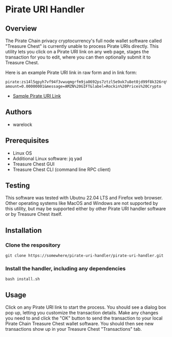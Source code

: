 # Pirate URI Handler

## Overview

The Pirate Chain privacy cryptocurrency's full node wallet software called "Treasure Chest" is currently unable to process Pirate URIs directly. This utility lets you click on a Pirate URI link on any web page, stages the transaction for you to edit, where you can then optionally submit it to Treasure Chest.

Here is an example Pirate URI link in raw form and in link form:

```
pirate:zs14l5qpyh7vf94f3vwuqmgrfm9ja8692ps7ztzl5e9xk7u8et0jd99f8k326rqt2htk42kz4y6q4p?amount=0.00000001&message=AMZN%20GIFT&label=Rockin%20Prices%20Crypto
```

- [Sample Pirate URI Link](pirate:zs14l5qpyh7vf94f3vwuqmgrfm9ja8692ps7ztzl5e9xk7u8et0jd99f8k326rqt2htk42kz4y6q4p?amount=0.00000001&message=AMZN%20GIFT&label=Rockin%20Prices%20Crypto")

## Authors

- warelock

## Prerequisites

- Linux OS
- Additional Linux software: jq yad
- Treasure Chest GUI
- Treasure Chest CLI (command line RPC client)

## Testing

This software was tested with Ubutnu 22.04 LTS and Firefox web browser. Other operating systems like MacOS and Windows are not supported by this utility, but may be supported either by other Pirate URI handler software or by Treasure Chest itself.

## Installation

### Clone the respository

```
git clone https://somewhere/pirate-uri-handler/pirate-uri-handler.git
```

### Install the handler, including any dependencies

```
bash install.sh
```

## Usage

Click on any Pirate URI link to start the process. You should see a dialog box pop up, letting you customize the transaction details. Make any changes you need to and click the "OK" button to send the transaction to your local Pirate Chain Treasure Chest wallet software. You should then see new transactions show up in your Treasure Chest "Transactions" tab.

